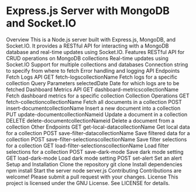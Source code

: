 Express.js Server with MongoDB and Socket.IO
=====================================================
Overview
This is a Node.js server built with Express.js, MongoDB, and Socket.IO. It provides a RESTful API for interacting with a MongoDB database and real-time updates using Socket.IO.
Features
RESTful API for CRUD operations on MongoDB collections
Real-time updates using Socket.IO
Support for multiple collections and databases
Connection string to specify from where to fetch
Error handling and logging
API Endpoints
Fetch Logs API
GET fetch-logscollectionName Fetch logs for a specific collection
Query Parameters
selectedDate Date for which logs are to be fetched
Dashboard Metrics API
GET dashboard-metricscollectionName Fetch dashboard metrics for a specific collection
Collection Operations
GET fetch-collectioncollectionName Fetch all documents in a collection
POST insert-documentcollectionName Insert a new document into a collection
PUT update-documentcollectionNameid Update a document in a collection
DELETE delete-documentcollectionNameid Delete a document from a collection
Other Endpoints
GET get-local-datacollectionName Get local data for a collection
POST save-filter-datacollectionName Save filtered data for a collection
POST save-filter-selectionscollectionName Save filter selections for a collection
GET load-filter-selectionscollectionName Load filter selections for a collection
POST save-dark-mode Save dark mode setting
GET load-dark-mode Load dark mode setting
POST set-alert Set an alert
Setup and Installation
Clone the repository git clone 
Install dependencies npm install
Start the server node server.js
Contributing
Contributions are welcome! Please submit a pull request with your changes.
License
This project is licensed under the GNU License. See LICENSE for details.

